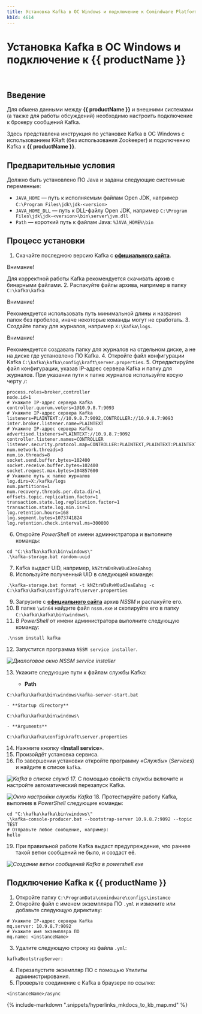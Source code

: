 ```yaml
---
title: Установка Kafka в ОС Windows и подключение к Comindware Platform
kbId: 4614
---
```


# Установка Kafka в ОС Windows и подключение к {{ productName }}

 
## Введение

Для обмена данными между **{{ productName }}** и внешними системами (а также для работы обсуждений) необходимо настроить подключение к брокеру сообщений Kafka.

Здесь представлена инструкция по установке Kafka в ОС Windows с использованием KRaft (без использования Zookeeper) и подключению Kafka к **{{ productName }}**.

## Предварительные условия

Должно быть установлено ПО Java и заданы следующие системные переменные:

- `JAVA_HOME` — путь к исполняемым файлам Open JDK, например `C:\Program Files\jdk\jdk-<version>`
- `JAVA_HOME_DLL` — путь к DLL-файлу Open JDK, например `C:\Program Files\jdk\jdk-<version>\bin\server\jvm.dll`
- `Path` — короткий путь к файлам Java: `%JAVA_HOME%\bin`

## Процесс установки

1. Скачайте последнюю версию Kafka с **[официального сайта](https://kafka.apache.org/downloads)**.

Внимание!

Для корректной работы Kafka рекомендуется скачивать архив с бинарными файлами.
2. Распакуйте файлы архива, например в папку `C:\kafka\kafka`

Внимание!

Рекомендуется использовать путь минимальной длины и названия папок без пробелов, иначе некоторые команды могут не сработать.
3. Создайте папку для журналов, например `X:\kafka\logs`.

Внимание!

Рекомендуется создавать папку для журналов на отдельном диске, а не на диске где установлено ПО Kafka.
4. Откройте файл конфигурации Kafka `C:\kafka\kafka\config\kraft\server.properties`.
5. Отредактируйте файл конфигурации, указав IP-адрес сервера Kafka и папку для журналов. При указании пути к папке журналов используйте косую черту `/`:

```
process.roles=broker,controller
node.id=1
# Укажите IP-адрес сервера Kafka
controller.quorum.voters=1@10.9.8.7:9093
# Укажите IP-адрес сервера Kafka
listeners=PLAINTEXT://10.9.8.7:9092,CONTROLLER://10.9.8.7:9093
inter.broker.listener.name=PLAINTEXT
# Укажите IP-адрес сервера Kafka
advertised.listeners=PLAINTEXT://10.9.8.7:9092
controller.listener.names=CONTROLLER
listener.security.protocol.map=CONTROLLER:PLAINTEXT,PLAINTEXT:PLAINTEXT,SSL:SSL,SASL_PLAINTEXT:SASL_PLAINTEXT,SASL_SSL:SASL_SSL
num.network.threads=3
num.io.threads=8
socket.send.buffer.bytes=102400
socket.receive.buffer.bytes=102400
socket.request.max.bytes=104857600
# Укажите путь к папке журналов
log.dirs=X:/kafka/logs
num.partitions=1
num.recovery.threads.per.data.dir=1
offsets.topic.replication.factor=1
transaction.state.log.replication.factor=1
transaction.state.log.min.isr=1
log.retention.hours=168
log.segment.bytes=1073741824
log.retention.check.interval.ms=300000

```
6. Откройте *PowerShell* от имени администратора и выполните команды:

```
cd "C:\kafka\kafka\bin\windows\"
.\kafka-storage.bat random-uuid

```
7. Kafka выдаст UID, например, `kNZtrWDsRvW0udJeaEahsg`
8. Используйте полученный UID в следующей команде:

```
.\kafka-storage.bat format -t kNZtrWDsRvW0udJeaEahsg -c C:\kafka\kafka\config\kraft\server.properties

```
9. Загрузите с **[официального сайта](https://nssm.cc/download)** архив *NSSM* и распакуйте его.
10. В папке `\win64` найдите файл `nssm.exe` и скопируйте его в папку `C:\kafka\kafka\bin\windows\`.
11. В *PowerShell* от имени администратора выполните следующую команду:

```
.\nssm install kafka

```
12. Запустится программа `NSSM service installer`.

_![Диалоговое окно NSSM service installer](https://kb.comindware.ru/assets/kafka_install_nssm_service_installer.png)_

13. Укажите следующие пути к файлам службы Kafka:

    - **Path**

```
C:\kafka\kafka\bin\windows\kafka-server-start.bat

```

    - **Startup directory**

```
C:\kafka\kafka\bin\windows\

```

    - **Arguments**

```
C:\kafka\kafka\config\kraft\server.properties

```
14. Нажмите кнопку «**Install service**».
15. Произойдёт установка сервиса.
16. По завершении установки откройте программу *«Службы*» (*Services*) и найдите в списке `kafka`.

_![Kafka в списке служб](https://kb.comindware.ru/assets/kafka_install_services.png)_
17. С помощью свойств службы включите и настройте автоматический перезапуск Kafka.

_![Окно настройки службы Kafka](https://kb.comindware.ru/assets/kafka_install_kafka_service.png)_
18. Протестируйте работу Kafka, выполнив в *PowerShell* следующие команды:

```
cd "C:\kafka\kafka\bin\windows\"
.\kafka-console-producer.bat --bootstrap-server 10.9.8.7:9092 --topic TEST
# Отправьте любое сообщение, например:
hello

```
19. При правильной работе Kafka выдаст предупреждение, что раннее такой ветки сообщений не было, и создаст её.

_![Создание ветки сообщений Kafka в powershell.exe](https://kb.comindware.ru/assets/kafka_install_powershell.png)_

## Подключение Kafka к {{ productName }}

1. Откройте папку `C:\ProgramData\comindware\configs\instance`
2. Откройте файл с именем экземпляра ПО `.yml` и измените или добавьте следующую директиву:

```
# Укажите IP-адрес сервера Kafka
mq.server: 10.9.8.7:9092
# Укажите имя экземпляра ПО
mq.name: <instanceName>

```
3. Удалите следующую строку из файла `.yml`:

```
kafkaBootstrapServer:

```
4. Перезапустите экземпляр ПО с помощью Утилиты администрирования.
5. Проверьте соединение с Kafka в браузере по ссылке:

```
<instanceName>/async

```

{% include-markdown ".snippets/hyperlinks_mkdocs_to_kb_map.md" %}
